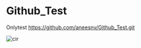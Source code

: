 # Github_Test
Onlytest
https://github.com/aneesnv/Github_Test.git

![cir](https://user-images.githubusercontent.com/928918/50544689-1b631880-0c10-11e9-9e18-7f0f5172e669.jpg)

